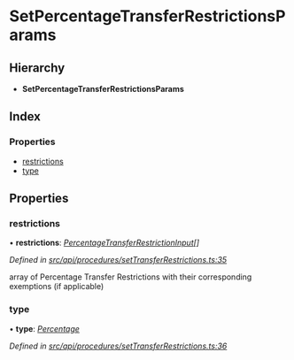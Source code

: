 # SetPercentageTransferRestrictionsParams

## Hierarchy

* **SetPercentageTransferRestrictionsParams**

## Index

### Properties

* [restrictions](setpercentagetransferrestrictionsparams.md#restrictions)
* [type](setpercentagetransferrestrictionsparams.md#type)

## Properties

### restrictions

• **restrictions**: [_PercentageTransferRestrictionInput_](percentagetransferrestrictioninput.md)_\[\]_

_Defined in_ [_src/api/procedures/setTransferRestrictions.ts:35_](https://github.com/PolymathNetwork/polymesh-sdk/blob/7362b318/src/api/procedures/setTransferRestrictions.ts#L35)

array of Percentage Transfer Restrictions with their corresponding exemptions \(if applicable\)

### type

• **type**: [_Percentage_](../enums/transferrestrictiontype.md#percentage)

_Defined in_ [_src/api/procedures/setTransferRestrictions.ts:36_](https://github.com/PolymathNetwork/polymesh-sdk/blob/7362b318/src/api/procedures/setTransferRestrictions.ts#L36)

